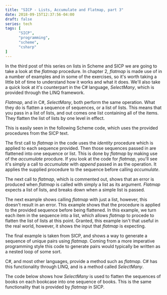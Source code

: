 ```yaml
---
title: "SICP - Lists, Accumulate and Flatmap, part 3"
date: 2018-09-15T12:37:56-04:00
draft: false
series: tech
tags: [
      "SICP",
      "programming",
      "scheme",
      "csharp"
]      
---
```


In the third post of this series on lists in Scheme and SICP we are
going to take a look at the *flatmap* procedure.  In chapter 2,
*flatmap* is made use of in a number of examples and in some of the
exercises, so it's worth taking a little bit of time to understand how
it works and what it does.  We'll also take a quick look at it's
counterpart in the C# language, *SelectMany*, which is provided
through the LINQ framework.

*Flatmap*, and in C#, *SelectMany*, both perform the same operation.
 What they do is flatten a sequence of sequences, or a list of lists.
 This means that you pass in a list of lists, and out comes one list
 containing all of the items.  They flatten the list of lists by one
 level in effect.

This is easily seen in the following Scheme code, which uses the
provided procedures from the SICP text.

<script src="https://gist.github.com/tylerlrhodes/ef77f8376687b9d807830a56f95c900d.js"></script>

The first call to *flatmap* in the code uses the *identity* procedure
which is applied to each sequence provided.  Then those sequences
passed in are flattened into one sequence or list.  This is done by
*flatmap* by making use of the *accumulate* procdure.  If you look at the
code for *flatmap*, you'll see it's simply a call to *accumulate* with
*append* passed in as the operation.  It applies the supplied procedure
to the sequence before calling *accumulate*.

The next call to *flatmap*, which is commented out, shows that an error
is produced when *flatmap* is called with simply a list as its
argument.  *Flatmap* expects a list of lists, and breaks down when a
simple list is passed.

The next example shows calling *flatmap* with just a list, however, this
doesn't result in an error.  This example shows that the procedure is
applied to the provided sequence before being flattened.  In this
example, we turn each item in the sequence into a list, which allows
*flatmap* to procede to flatten the list of lists at this point.
Granted, this example isn't that useful in the real world, however, it
shows the input that *flatmap* is expecting.

The final example is taken from SICP, and shows a way to generate a
sequence of unique pairs using *flatmap*.  Coming from a more imperative
programming style this code to generate pairs would typically be
written as a nested loop of some sort.

C#, and most other languages, provide a method such as *flatmap*.  C#
has this functionality through LINQ, and is a method called
*SelectMany*.

The code below shows how *SelectMany* is used to flatten the sequences
of books on each bookcase into one sequence of books.  This is the
same functionality that is provided by *flatmap* in SICP.

<script
src="https://gist.github.com/tylerlrhodes/010e0a0e726a337df8ffb3d8fdf48ca7.js"></script>



